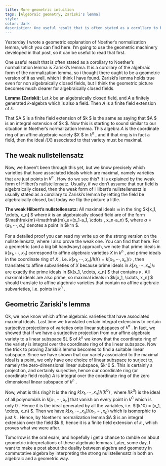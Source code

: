 ```yaml
---
title: More geometric intuition
tags: [Algebraic geometry, Zariski's lemma]
style: 
color: dark
description: One useful result that is often stated as a corollary to Noether’s normalization lemma is Zariski’s lemma. It is a corollary of the algebraic form of the normalization lemma, so i thought there ought to be a geometric version of it as well, which I think I have found.
---
```


Yesterday I wrote a geometric explanation of Noether’s normalization lemma, which you can find here. I’m going to use the geometric machinery developed in that post, so it can be useful to read that first.

One useful result that is often stated as a corollary to Noether’s normalization lemma is Zariski’s lemma. It is a corollary of the algebraic form of the normalization lemma, so i thought there ought to be a geometric version of it as well, which I think I have found. Zariski’s lemma holds true even for non algebraically closed fields, but I think the geometric picture becomes much clearer for algebraically closed fields.

**Lemma (Zariski):** Let $k$  be an algebraically closed field, and $A$ a finitely generated $k$-algebra which is also a field. Then $A$ is a finite field extension of $k$.

That $A $ is a finite field extension of $k $ is the same as saying that $A $ is an integral extension of $k $. Now this is starting to sound similar to our situation in Noether’s normalization lemma. This algebra $A$  is the coordinate ring of an affine algebraic variety $X $ in $k^n$ , and if that ring is in fact a field, then the ideal $I(X)$  associated to that variety must be maximal.

## The weak nullstellensatz
Now, we haven’t been through this yet, but we know precisely which varieties that have associated ideals which are maximal, namely varieties that are just points in $k^n$ . How do we see this? It is explained by the weak form of Hilbert’s nullstellensatz. Usually, if we don’t assume that our field is algebraically closed, then the weak form of Hilbert’s nullstellensatz is usually stated as a corollary to Zariski’s lemma by letting the field be algebraically closed, but today we flip the picture a little.

**The weak Hilbert’s nullstellensatz:** All maximal ideals $\mathfrak{m}$  in the ring $k[x_1, \cdots, x_n] $ where $k$  is an algebraically closed field are of the form $\mathfrak{m}=\mathfrak{m}_a=(x_1-a_1, \cdots , x_n-a_n) $, where $a = (a_1, \cdots, a_n)$  denotes a point in $k^n $.

For a detailed proof you can read my write up on the strong version on the nullstellensatz, where I also prove the weak one. You can find that here. For a geometric (and a big bit handwavy) approach, we note that prime ideals in $k[x_1, \cdots, x_n]$  correspond to affine algebraic varieties $X$  in $k^n$ , and prime ideals in the coordinate ring of $X$ , i.e. $k[x_1, \cdots, x_n]/I(X) = k[x_1, \cdots, x_n]/ \mathfrak{p}$ , then translates to affine subvarieties of $X$  because prime ideals in $k[x_1, \cdots, x_n]/\mathfrak{p}$  are exactly the prime ideals in $k[x_1, \cdots, x_n] $ that contains $\mathfrak{p}$ . All maximal ideals are also prime, so maximal ideals in $k[x_1, \cdots, x_n] $ should translate to affine algebraic varieties that contain no affine algebraic subvarieties, i.e. points in $k^n$ .

## Geometric Zariski's lemma
Ok, we now know which affine algebraic varieties that have associated maximal ideals. Last time we translated certain integral extensions to certain surjective projections of varieties onto linear subspaces of $k^n$ . In fact, we showed that if we have a surjective projection from our affine algebraic variety to a linear subspace $L $ of $k^n$  we know that the coordinate ring of the variety is integral over the coordinate ring of the linear subspace. Now the trick to proving Zariski’s lemma becomes to find a suitable linear subspace. Since we have shown that our variety associated to the maximal ideal is a point, we only have one choice of linear subspace to surject to, namely the zero-dimensional linear subspace, $k^0 $. This is certainly a projection, and certainly surjective, hence our coordinate ring (or coordinate field really) $A$  is integral over the coordinate ring of the zero dimensional linear subspace of $k^n$ .


Now, what is this ring? It is the ring $k[x_1, \cdots, x_n]/I(k^0)$ , where $I(k^0)$  is the ideal of all polynomials in $k[x_1, \cdots, x_n]$  that vanish on every point in $k^0$  which is only $0$ . Hence it is the ideal generated by all the variables, i.e. $I(k^0) = (x_1, \cdots, x_n) $. Then we have $k[x_1, \cdots, x_n]/(x_1, \cdots, x_n)$  which is isomorphic to just $k$ . Hence, by Noether’s normalization lemma $A $ is an integral extension over the field $k $, hence it is a finite field extension of $k$ , which proves what we were after.

Tomorrow is the oral exam, and hopefully i get a chance to ramble on about geometric interpretations of these algebraic lemmas. Later, some day, I want to make a post about the duality between algebra and geometry in commutative algebra by interpreting the strong nullstellensatz in both an algebraic and a geometric way.
